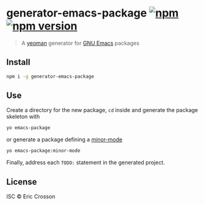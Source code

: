 # generator-emacs-package [![npm](https://img.shields.io/npm/dt/generator-emacs-package.svg)](https://www.npmjs.com/package/generator-emacs-package) [![npm version](https://img.shields.io/npm/v/generator-emacs-package.svg)](https://npmjs.org/package/generator-emacs-package)

> A [yeoman](https://github.com/yeoman) generator for [GNU Emacs](https://www.gnu.org/software/emacs/) packages

## Install

```bash
npm i -g generator-emacs-package
```

## Use

Create a directory for the new package, `cd` inside and generate the package skeleton with

```bash
yo emacs-package
```

or generate a package defining a [minor-mode](https://www.gnu.org/software/emacs/manual/html_node/emacs/Minor-Modes.html)

```bash
yo emacs-package:minor-mode
```

Finally, address each `TODO:` statement in the generated project.

## License

ISC © Eric Crosson
